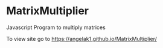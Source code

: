 # MatrixMultiplier
Javascript Program to multiply matrices

To view site go to https://angelak1.github.io/MatrixMultiplier/
